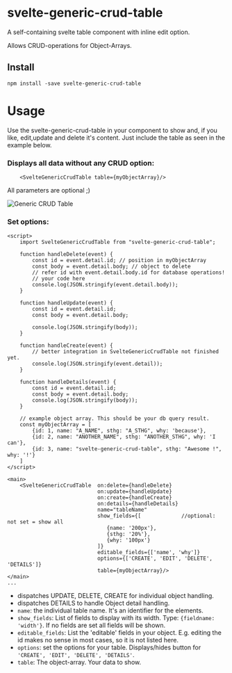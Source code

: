 # svelte-generic-crud-table

A self-containing svelte table component with inline edit option.

Allows CRUD-operations for Object-Arrays.

## Install

```
npm install -save svelte-generic-crud-table
```

# Usage
Use the svelte-generic-crud-table in your component to show and, if you like, edit,update and delete it's content.
Just include the table as seen in the example below.

### Displays all data without any CRUD option:
```
    <SvelteGenericCrudTable table={myObjectArray}/>
```
All parameters are optional ;)

![Generic CRUD Table](https://github.com/ivosdc/svelte-generic-crud-table/raw/master/assets/generic-crud-table.png "Svelte GenericCrudTable")
###  Set options:
```
<script>
    import SvelteGenericCrudTable from "svelte-generic-crud-table";

    function handleDelete(event) {
        const id = event.detail.id; // position in myObjectArray
        const body = event.detail.body; // object to delete
        // refer id with event.detail.body.id for database operations!
        // your code here
        console.log(JSON.stringify(event.detail.body));
    }

    function handleUpdate(event) {
        const id = event.detail.id;
        const body = event.detail.body;

        console.log(JSON.stringify(body));
    }

    function handleCreate(event) {
        // better integration in SvelteGenericCrudTable not finished yet.
        console.log(JSON.stringify(event.detail));
    }

    function handleDetails(event) {
        const id = event.detail.id;
        const body = event.detail.body;
        console.log(JSON.stringify(body));
    }

    // example object array. This should be your db query result.
    const myObjectArray = [
        {id: 1, name: "A_NAME", sthg: "A_STHG", why: 'because'},
        {id: 2, name: "ANOTHER_NAME", sthg: "ANOTHER_STHG", why: 'I can'},
        {id: 3, name: "svelte-generic-crud-table", sthg: "Awesome !", why: '!'}
    ]
</script>

<main>
    <SvelteGenericCrudTable  on:delete={handleDelete}
                             on:update={handleUpdate}
                             on:create={handleCreate}
                             on:details={handleDetails}
                             name="tableName"
                             show_fields={[             //optional: not set = show all
                                {name: '200px'},
                                {sthg: '20%'},
                                {why: '100px'}
                             ]}
                             editable_fields={['name', 'why']}
                             options={['CREATE', 'EDIT', 'DELETE', 'DETAILS']}
                             table={myObjectArray}/>
</main>
...
```

- dispatches UPDATE, DELETE, CREATE for individual object handling.
- dispatches DETAILS to handle Object detail handling.
- `name`: the individual table name. It's an identifier for the elements.
- `show_fields`: List of fields to display with its width. Type: `{fieldname: 'width'}`. If no fields are set all fields will be shown.
- `editable_fields`: List the 'editable' fields in your object. E.g. editing the id makes no sense in most cases, so it is not listed here.
- `options`: set the options for your table. Displays/hides button for `'CREATE', 'EDIT', 'DELETE', 'DETAILS'`.
- `table`: The object-array. Your data to show.

